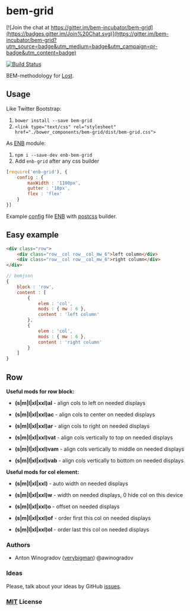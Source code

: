 # bem-grid

[![Join the chat at https://gitter.im/bem-incubator/bem-grid](https://badges.gitter.im/Join%20Chat.svg)](https://gitter.im/bem-incubator/bem-grid?utm_source=badge&utm_medium=badge&utm_campaign=pr-badge&utm_content=badge)

[![Build Status](https://travis-ci.org/bem-incubator/bem-grid.svg?branch=master&style=flat)](https://travis-ci.org/bem-incubator/bem-grid)

BEM-methodology for [Lost](https://github.com/corysimmons/lost).

## Usage

Like Twitter Bootstrap:

1. `bower install --save bem-grid`
2. `<link type="text/css" rel="stylesheet" href="./bower_components/bem-grid/dist/bem-grid.css">`

As [ENB](https://github.com/enb-make/enb) module:

1. `npm i --save-dev enb-bem-grid`
2. Add `enb-grid` after any css builder
``` js
[require('enb-grid'), {
    config : {
        maxWidth : '1100px',
        gutter : '10px',
        flex : 'flex'
    }
}]
```
Example [config](https://github.com/bem-incubator/bem-grid/blob/master/.enb/make.js#L34-L47) file [ENB](https://github.com/enb-make/enb) with [postcss](https://github.com/postcss/postcss) builder.

## Easy example

``` html
<div class="row">
    <div class="row__col row__col_mw_6">left column</div>
    <div class="row__col row__col_mw_6">right column</div>
</div>
```

``` javascript
// bemjson
{
    block : 'row',
    content : [
        {
            elem : 'col',
            mods : { mw : 6 },
            content : 'left column'
        },
        {
            elem : 'col',
            mods : { mw : 6 },
            content : 'right column'
        }
    ]
}
```

## Row

__Useful mods for row block:__

- __(s|m|l|xl|xxl)al__ - align cols to left on needed displays
- __(s|m|l|xl|xxl)ac__ - align cols to center on needed displays
- __(s|m|l|xl|xxl)ar__ - align cols to right on needed displays

- __(s|m|l|xl|xxl)vat__ - align cols vertically to top on needed displays
- __(s|m|l|xl|xxl)vam__ - align cols vertically to middle on needed displays
- __(s|m|l|xl|xxl)vab__ - align cols vertically to bottom on needed displays

__Useful mods for col element:__

- __(s|m|l|xl|xxl)__ - auto width on needed displays
- __(s|m|l|xl|xxl)w__ - width on needed displays, 0 hide col on this device
- __(s|m|l|xl|xxl)o__ - offset on needed displays

- __(s|m|l|xl|xxl)of__ - order first this col on needed displays
- __(s|m|l|xl|xxl)ol__ - order last this col on needed displays

### Authors

- Anton Winogradov ([verybigman](https://github.com/verybigman)) @awinogradov

### Ideas

Please, talk about your ideas by GitHub [issues](https://github.com/bem-incubator/bem-grid/issues).

### [MIT](http://en.wikipedia.org/wiki/MIT_License) License
